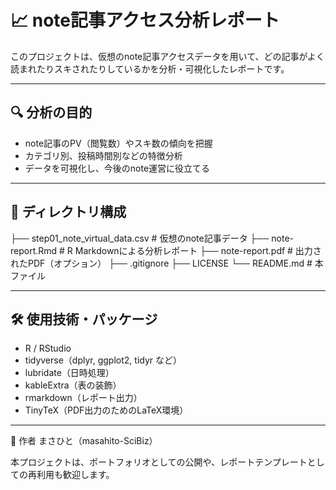 # 📈 note記事アクセス分析レポート

このプロジェクトは、仮想のnote記事アクセスデータを用いて、どの記事がよく読まれたりスキされたりしているかを分析・可視化したレポートです。  

---

## 🔍 分析の目的

- note記事のPV（閲覧数）やスキ数の傾向を把握
- カテゴリ別、投稿時間別などの特徴分析
- データを可視化し、今後のnote運営に役立てる

---

## 📁 ディレクトリ構成
├── step01_note_virtual_data.csv # 仮想のnote記事データ
├── note-report.Rmd # R Markdownによる分析レポート
├── note-report.pdf # 出力されたPDF（オプション）
├── .gitignore
├── LICENSE
└── README.md # 本ファイル

---

## 🛠 使用技術・パッケージ

- R / RStudio
- tidyverse（dplyr, ggplot2, tidyr など）
- lubridate（日時処理）
- kableExtra（表の装飾）
- rmarkdown（レポート出力）
- TinyTeX（PDF出力のためのLaTeX環境）

---

👤 作者
まさひと（masahito-SciBiz）

本プロジェクトは、ポートフォリオとしての公開や、レポートテンプレートとしての再利用も歓迎します。
